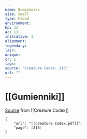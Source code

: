 ```yaml
---
name: Gumienniki
size: Small
type: Fiend
environment: 
hp: 22
ac: 13
initiative: 3
alignment: 
legendary: 
lair: 
unique: 
cr: 1
tags: 
source: "Creature Codex: 215"
url: ""
---
```

# [[Gumienniki]]

[Source](zotero://open-pdf/library/items/NTNKJRHG?page=215) from [[Creature Codex]]

```pdf
{
	"url": "[[Creature Codex.pdf]]",
	"page": [215]
}
```

